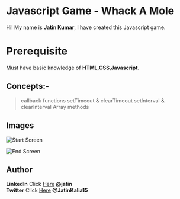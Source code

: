 
# Javascript Game - Whack A Mole

[](https://github.com/jk36236/Whack-a-Mole/tree/master)

Hi! My name is  **Jatin Kumar**, I have created  this Javascript game.

# Prerequisite

[](https://github.com/jk36236/Whack-a-Mole/tree/master#prerequisite)

  Must have basic knowledge of  **HTML**,**CSS**,**Javascript**.

## Concepts:-
[](https://github.com/jk36236/Whack-a-Mole/tree/master#concepts)
>callback functions
>setTimeout & clearTimeout
>setInterval & clearInterval
>Array methods

## Images
[](https://github.com/jk36236/Whack-a-Mole/tree/master#images)
![Start Screen](https://photos.app.goo.gl/qPD9gDgRjYhYF3Bq9)

![End Screen](https://photos.app.goo.gl/nuE75WdVWK8Bj5LG9)

## Author

[](https://github.com/jk36236/Whack-a-Mole/tree/master#author)

 **LinkedIn**  Click  [Here](https://in.linkedin.com/in/[jatin-kumar-a78405184](https://www.linkedin.com/in/jatin-kumar-a78405184/))  **@jatin**  
 **Twitter**  Click  [Here](https://twitter.com/-[@JatinKalia15](https://twitter.com/JatinKalia15))  **@JatinKalia15**